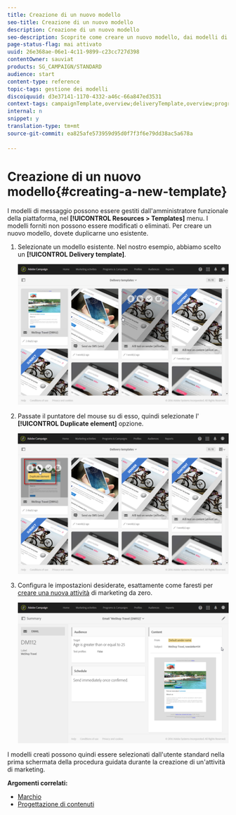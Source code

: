 ```yaml
---
title: Creazione di un nuovo modello
seo-title: Creazione di un nuovo modello
description: Creazione di un nuovo modello
seo-description: Scoprite come creare un nuovo modello, dai modelli di attività out-of-box esistenti per e-mail, SMS, notifiche push, ecc.
page-status-flag: mai attivato
uuid: 26e368ae-06e1-4c11-9899-c23cc727d398
contentOwner: sauviat
products: SG_CAMPAIGN/STANDARD
audience: start
content-type: reference
topic-tags: gestione dei modelli
discoiquuid: d3e37141-1170-4332-a46c-66a847ed3531
context-tags: campaignTemplate,overview;deliveryTemplate,overview;programTemplate,overview;workflowTemplate,overview;importTemplate,overview;
internal: n
snippet: y
translation-type: tm+mt
source-git-commit: ea825afe573959d95d0f7f3f6e79dd38ac5a678a

---
```



# Creazione di un nuovo modello{#creating-a-new-template}

I modelli di messaggio possono essere gestiti dall'amministratore funzionale della piattaforma, nel **[!UICONTROL Resources > Templates]** menu. I modelli forniti non possono essere modificati o eliminati. Per creare un nuovo modello, dovete duplicarne uno esistente.

1. Selezionate un modello esistente. Nel nostro esempio, abbiamo scelto un **[!UICONTROL Delivery template]**.

   ![](assets/template_2.png)

1. Passate il puntatore del mouse su di esso, quindi selezionate l' **[!UICONTROL Duplicate element]** opzione.

   ![](assets/template_3.png)

1. Configura le impostazioni desiderate, esattamente come faresti per [creare una nuova attività](../../start/using/marketing-activities.md#creating-a-marketing-activity) di marketing da zero.

   ![](assets/template_4.png)

I modelli creati possono quindi essere selezionati dall'utente standard nella prima schermata della procedura guidata durante la creazione di un'attività di marketing.

**Argomenti correlati:**

* [Marchio](../../administration/using/branding.md)
* [Progettazione di contenuti](../../designing/using/overview.md)

